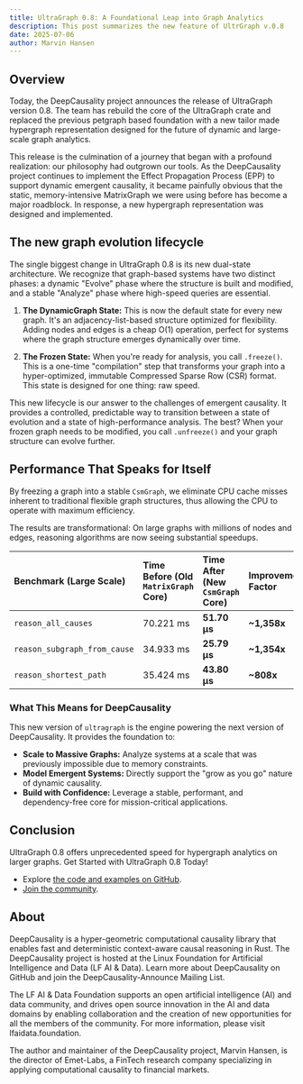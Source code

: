 ```yaml
---
title: UltraGraph 0.8: A Foundational Leap into Graph Analytics
description: This post summarizes the new feature of UltrGraph v.0.8
date: 2025-07-06
author: Marvin Hansen
---
```


[//]: # (SPDX-License-Identifier: CC-BY-4.0)

## Overview

Today, the DeepCausality project announces the release of UltraGraph version 0.8. The team has rebuild the core of the UltraGraph crate and replaced the previous petgraph based foundation with a new tailor made hypergraph representation designed for the future of dynamic and large-scale graph analytics.

This release is the culmination of a journey that began with a profound realization: our philosophy had outgrown our tools. As the DeepCausality project continues to implement the Effect Propagation Process (EPP) to support dynamic emergent causality, it became painfully obvious that the static, memory-intensive MatrixGraph we were using before has become a major roadblock. In response, a new hypergraph representation was designed and implemented.

## The new graph evolution lifecycle

The single biggest change in UltraGraph 0.8 is its new dual-state architecture. We recognize that graph-based systems have two distinct phases: a dynamic "Evolve" phase where the structure is built and modified, and a stable "Analyze" phase where high-speed queries are essential.

1) **The DynamicGraph State:** This is now the default state for every new graph. It's an adjacency-list-based structure optimized for flexibility. Adding nodes and edges is a cheap O(1) operation, perfect for systems where the graph structure emerges dynamically over time.

2) **The Frozen State:** When you're ready for analysis, you call `.freeze()`. This is a one-time "compilation" step that transforms your graph into a hyper-optimized, immutable Compressed Sparse Row (CSR) format. This state is designed for one thing: raw speed.

This new lifecycle is our answer to the challenges of emergent causality. It provides a controlled, predictable way to transition between a state of evolution and a state of high-performance analysis. The best? When your frozen graph needs to be modified, you call `.unfreeze()` and your graph structure can evolve further.

## Performance That Speaks for Itself

By freezing a graph into a stable `CsmGraph`, we eliminate CPU cache misses inherent to traditional flexible graph structures, thus allowing the CPU to operate with maximum efficiency.

The results are transformational: On large graphs with millions of nodes and edges, reasoning algorithms are now seeing substantial speedups.

| Benchmark (Large Scale) | Time Before (Old `MatrixGraph` Core) | Time After (New `CsmGraph` Core) | Improvement Factor |
| :--- | :--- | :--- | :--- |
| `reason_all_causes` | 70.221 ms | **51.70 µs** | **~1,358x** |
| `reason_subgraph_from_cause` | 34.933 ms | **25.79 µs** | **~1,354x** |
| `reason_shortest_path` | 35.424 ms | **43.80 µs** | **~808x** |

### What This Means for DeepCausality

This new version of `ultragraph` is the engine powering the next version of DeepCausality. It provides the foundation to:
*   **Scale to Massive Graphs:** Analyze systems at a scale that was previously impossible due to memory constraints.
*   **Model Emergent Systems:** Directly support the "grow as you go" nature of dynamic causality.
*   **Build with Confidence:** Leverage a stable, performant, and dependency-free core for mission-critical applications.

## Conclusion

UltraGraph 0.8 offers unprecedented speed for hypergraph analytics on larger graphs. Get Started with UltraGraph 0.8 Today!

* Explore [the code and examples on GitHub](https://github.com/deepcausality-rs/deep_causality/tree/main/ultragraph).
* [Join the community](https://deepcausality.com/community).

## About

DeepCausality is a hyper-geometric computational causality library that enables fast and deterministic context-aware causal reasoning in Rust. The DeepCausality project is hosted at the Linux Foundation for Artificial Intelligence and Data (LF AI & Data). Learn more about DeepCausality on GitHub and join the DeepCausality-Announce Mailing List.

The LF AI & Data Foundation supports an open artificial intelligence (AI) and data community, and drives open source innovation in the AI and data domains by enabling collaboration and the creation of new opportunities for all the members of the community. For more information, please visit lfaidata.foundation.

The author and maintainer of the DeepCausality project, Marvin Hansen, is the director of Emet-Labs, a FinTech research company specializing in applying computational causality to financial markets.


